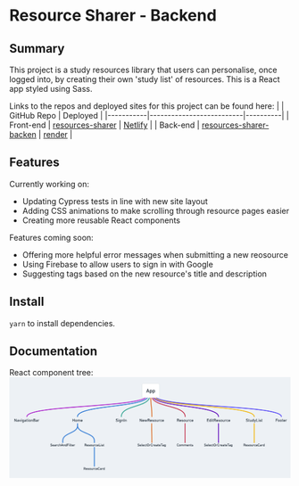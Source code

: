 # Resource Sharer - Backend
## Summary
This project is a study resources library that users can personalise, once logged into, by creating their own 'study list' of resources. This is a React app styled using Sass.

Links to the repos and deployed sites for this project can be found here:
|           | GitHub Repo              | Deployed |
|-----------|--------------------------|----------|
| Front-end | <a href='https://github.com/niamhbrockbank/resource-sharer'>resources-sharer</a>         | <a href='https://resource-sharer.netlify.app/'>Netlify</a>  |
| Back-end  | <a href='https://github.com/niamhbrockbank/resource-sharer-backend'>resources-sharer-backen</a> | <a href='https://resource-sharer.onrender.com/resources'>render</a>   |

## Features
Currently working on:
* Updating Cypress tests in line with new site layout
* Adding CSS animations to make scrolling through resource pages easier
* Creating more reusable React components

Features coming soon:
* Offering more helpful error messages when submitting a new reosource
* Using Firebase to allow users to sign in with Google
* Suggesting tags based on the new resource's title and description

## Install

`yarn` to install dependencies.

## Documentation
React component tree:
![React DOM](./componentTree.png)
